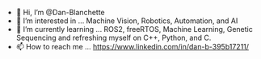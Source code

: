 - 👋 Hi, I’m @Dan-Blanchette
- 👀 I’m interested in ... Machine Vision, Robotics, Automation, and AI
- 🌱 I’m currently learning ... ROS2, freeRTOS, Machine Learning, Genetic Sequencing and refreshing myself on C++, Python, and C.
- 📫 How to reach me ... https://www.linkedin.com/in/dan-b-395b17211/

<!---
Dan-Blanchette/Dan-Blanchette is a ✨ special ✨ repository because its `README.md` (this file) appears on your GitHub profile.
You can click the Preview link to take a look at your changes.
--->
